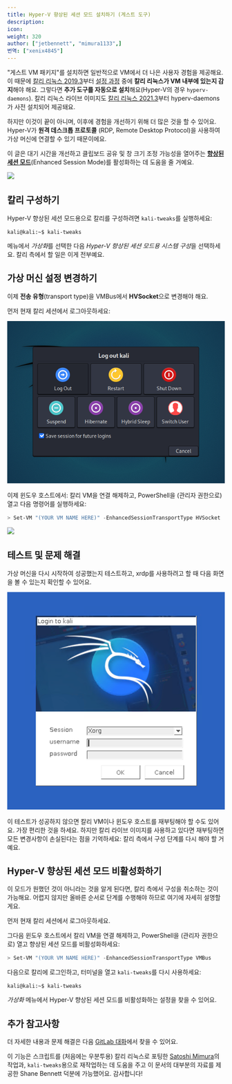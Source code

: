 ```yaml
---
title: Hyper-V 향상된 세션 모드 설치하기 (게스트 도구)
description:
icon:
weight: 320
author: ["jetbennett", "mimura1133",]
번역: ["xenix4845"]
---
```


"게스트 VM 패키지"를 설치하면 일반적으로 VM에서 더 나은 사용자 경험을 제공해요. 이 때문에 [칼리 리눅스 2019.3](https://kali.org/blog/kali-linux-2019-3-release/)부터 [설정 과정](https://gitlab.com/kalilinux/build-scripts/live-build-config/-/blob/master/simple-cdd/profiles/offline.downloads) 중에 **칼리 리눅스가 VM 내부에 있는지 감지**해야 해요. 그렇다면 **추가 도구를 자동으로 설치**해요(Hyper-V의 경우 `hyperv-daemons`). 칼리 리눅스 라이브 이미지도 [칼리 리눅스 2021.3](https://kali.org/blog/kali-linux-2021-3-release/)부터 hyperv-daemons가 사전 설치되어 제공돼요.

하지만 이것이 끝이 아니며, 이후에 경험을 개선하기 위해 더 많은 것을 할 수 있어요. Hyper-V가 **원격 데스크톱 프로토콜** (RDP, Remote Desktop Protocol)을 사용하여 가상 머신에 연결할 수 있기 때문이에요.

이 글은 대기 시간을 개선하고 클립보드 공유 및 창 크기 조정 가능성을 열어주는 **[향상된 세션 모드](https://techcommunity.microsoft.com/t5/virtualization/sneak-peek-taking-a-spin-with-enhanced-linux-vms/ba-p/382415)**(Enhanced Session Mode)를 활성화하는 데 도움을 줄 거예요.

![](kali-hyper-v-enhancedmode.png)

## 칼리 구성하기

Hyper-V 향상된 세션 모드용으로 칼리를 구성하려면 `kali-tweaks`를 실행하세요:

```console
kali@kali:~$ kali-tweaks
```

메뉴에서 *가상화*를 선택한 다음 *Hyper-V 향상된 세션 모드용 시스템 구성*을 선택하세요. 칼리 측에서 할 일은 이게 전부예요.

## 가상 머신 설정 변경하기

이제 **전송 유형**(transport type)을 VMBus에서 **HVSocket**으로 변경해야 해요.

먼저 현재 칼리 세션에서 로그아웃하세요:

![](kali-hyperv-step1.png)

이제 윈도우 호스트에서: 칼리 VM을 연결 해제하고, PowerShell을 (관리자 권한으로) 열고 다음 명령어를 실행하세요:

```PowerShell
> Set-VM "(YOUR VM NAME HERE)" -EnhancedSessionTransportType HVSocket
```

![](kali-hyperv-step2.png)

## 테스트 및 문제 해결

가상 머신을 다시 시작하여 성공했는지 테스트하고, xrdp를 사용하려고 할 때 다음 화면을 볼 수 있는지 확인할 수 있어요.

![](kali-hyperv-step3.png)

이 테스트가 성공하지 않으면 칼리 VM이나 윈도우 호스트를 재부팅해야 할 수도 있어요. 가장 편리한 것을 하세요. 하지만 칼리 라이브 이미지를 사용하고 있다면 재부팅하면 모든 변경사항이 손실된다는 점을 기억하세요: 칼리 측에서 구성 단계를 다시 해야 할 거예요.

## Hyper-V 향상된 세션 모드 비활성화하기

이 모드가 원했던 것이 아니라는 것을 알게 된다면, 칼리 측에서 구성을 취소하는 것이 가능해요. 어렵지 않지만 올바른 순서로 단계를 수행해야 하므로 여기에 자세히 설명할게요.

먼저 현재 칼리 세션에서 로그아웃하세요.

그다음 윈도우 호스트에서 칼리 VM을 연결 해제하고, PowerShell을 (관리자 권한으로) 열고 향상된 세션 모드를 비활성화하세요:

```PowerShell
> Set-VM "(YOUR VM NAME HERE)" -EnhancedSessionTransportType VMBus
```

다음으로 칼리에 로그인하고, 터미널을 열고 `kali-tweaks`를 다시 사용하세요:

```console
kali@kali:~$ kali-tweaks
```

*가상화* 메뉴에서 Hyper-V 향상된 세션 모드를 비활성화하는 설정을 찾을 수 있어요.

## 추가 참고사항

더 자세한 내용과 문제 해결은 다음 [GitLab 대화](https://gitlab.com/kalilinux/build-scripts/live-build-config/-/issues/32#note_650129582)에서 찾을 수 있어요.

이 기능은 스크립트를 (처음에는 우분투용) 칼리 리눅스로 포팅한 [Satoshi Mimura](https://github.com/mimura1133/linux-vm-tools)의 작업과, `kali-tweaks`용으로 재작업하는 데 도움을 주고 이 문서의 대부분의 자료를 제공한 Shane Bennett 덕분에 가능했어요. 감사합니다!

